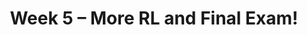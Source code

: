 ---
    title: Week 5 – More RL and Final Exam!
    weekNumber: 5
    days:
      - date: 2023-7-31
        events:
          "**LEC 16**{: .label .label-lecture } [TBA]()":
            "[🎥]()"
      - date: 2023-8-1
        events:
          "**LEC 17**{: .label .label-lecture } [TBA]()":
            "[🎥]()"
          "**QUIZ 4**{: .label .label-disc } **Quiz 4**":
      - date: 2023-8-2
        events:
          "**LEC 18**{: .label .label-lecture } [TBA]()":
            "[🎥]()"  

      - date: 2023-8-3
        events:
          "**Final**{: .label .label-exam } **Final Exam!**":
          "**Reflect**{: .label .label-reflect } [Reflection 5 due]()":
      - date: 2023-8-4
        events:
          "**HW 5**{: .label .label-hw } [HW 5 due]()":         
---